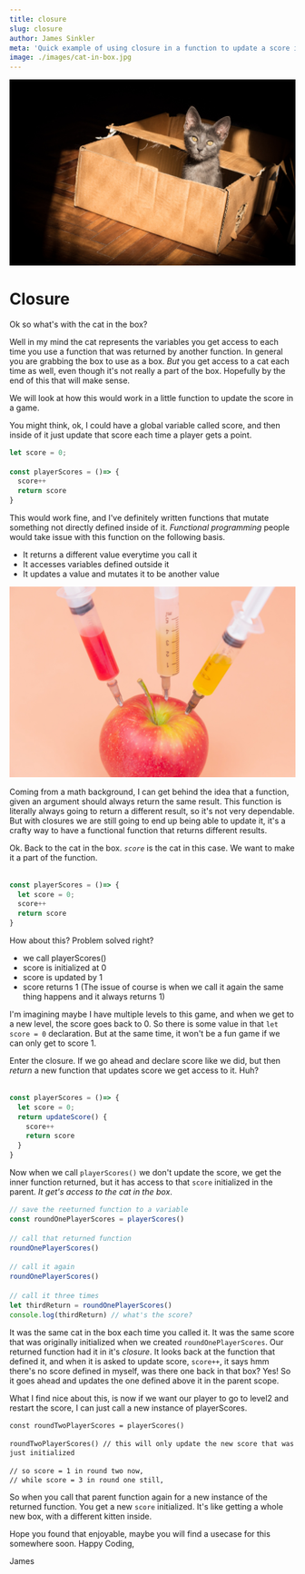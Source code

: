 ```yaml
---
title: closure
slug: closure
author: James Sinkler
meta: 'Quick example of using closure in a function to update a score in a game'
image: ./images/cat-in-box.jpg
---
```


![cat in box contained](./images/cat-in-box.jpg)

# Closure

Ok so what's with the cat in the box?

Well in my mind the cat represents the variables you get access to each time you use a function that was returned by another function. In general you are grabbing the box to use as a box. <em> But </em> you get access to a cat each time as well, even though it's not really a part of the box. Hopefully by the end of this that will make sense.

We will look at how this would work in a little function to update the score in a game.

You might think, ok, I could have a global variable called score, and then inside of it just update that score each time a player gets a point.

```javascript
let score = 0;

const playerScores = ()=> {
  score++
  return score
}
```

This would work fine, and I've definitely written functions that mutate something not directly defined inside of it. <em>Functional programming</em> people would take issue with this function on the following basis.

- It returns a different value everytime you call it
- It accesses variables defined outside it
- It updates a value and mutates it to be another value

![injected apple](./images/mutated-apple.jpg)

Coming from a math background, I can get behind the idea that a function, given an argument should always return the same result.
This function is literally always going to return a different result, so it's not very dependable. But with closures we are still going to end up being able to update it, it's a crafty way to have a functional function that returns different results.

Ok. Back to the cat in the box. <em>`score`</em> is the cat in this case. We want to make it a part of the function.

```javascript

const playerScores = ()=> {
  let score = 0;
  score++
  return score
}
```

How about this? Problem solved right?
- we call playerScores()
- score is initialized at 0
- score is updated by 1
- score returns 1
(The issue of course is when we call it again the same thing happens and it always returns 1)

I'm imagining maybe I have multiple levels to this game, and when we get to a new level, the score goes back to 0. So there is some value in that `let score = 0` declaration. But at the same time, it won't be a fun game if we can only get to score 1.

Enter the closure. If we go ahead and declare score like we did, but then <em>return</em> a new function that updates score we get access to it. Huh?

```javascript

const playerScores = ()=> {
  let score = 0;
  return updateScore() {
    score++
    return score
  }
}
```

Now when we call `playerScores()` we don't update the score, we get the inner function returned, but it has access to that `score` initialized in the parent. <em>It get's access to the cat in the box</em>.

```javascript
// save the reeturned function to a variable
const roundOnePlayerScores = playerScores()

// call that returned function
roundOnePlayerScores()

// call it again
roundOnePlayerScores()

// call it three times
let thirdReturn = roundOnePlayerScores()
console.log(thirdReturn) // what's the score?
```

It was the same cat in the box each time you called it. It was the same score that was originally initialized when we created `roundOnePlayerScores`. Our returned function had it in it's <em>closure</em>. It looks back at the function that defined it, and when it is asked to update score, `score++`, it says hmm there's no score defined in myself, was there one back in that box? Yes! So it goes ahead and updates the one defined above it in the parent scope.

What I find nice about this, is now if we want our player to go to level2 and restart the score, I can just call a new instance of playerScores.

```javacript
const roundTwoPlayerScores = playerScores()

roundTwoPlayerScores() // this will only update the new score that was just initialized

// so score = 1 in round two now,
// while score = 3 in round one still,
```

So when you call that parent function again for a new instance of the returned function. You get a new `score` initialized. It's like getting a whole new box, with a different kitten inside.

Hope you found that enjoyable, maybe you will find a usecase for this somewhere soon.
Happy Coding,

James


